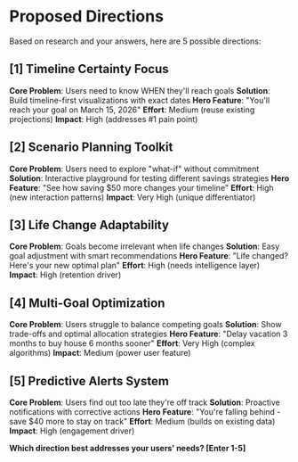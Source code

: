# Proposed Directions

Based on research and your answers, here are 5 possible directions:

## [1] Timeline Certainty Focus
**Core Problem**: Users need to know WHEN they'll reach goals
**Solution**: Build timeline-first visualizations with exact dates
**Hero Feature**: "You'll reach your goal on March 15, 2026"
**Effort**: Medium (reuse existing projections)
**Impact**: High (addresses #1 pain point)

## [2] Scenario Planning Toolkit
**Core Problem**: Users need to explore "what-if" without commitment
**Solution**: Interactive playground for testing different savings strategies
**Hero Feature**: "See how saving $50 more changes your timeline"
**Effort**: High (new interaction patterns)
**Impact**: Very High (unique differentiator)

## [3] Life Change Adaptability
**Core Problem**: Goals become irrelevant when life changes
**Solution**: Easy goal adjustment with smart recommendations
**Hero Feature**: "Life changed? Here's your new optimal plan"
**Effort**: High (needs intelligence layer)
**Impact**: High (retention driver)

## [4] Multi-Goal Optimization
**Core Problem**: Users struggle to balance competing goals
**Solution**: Show trade-offs and optimal allocation strategies
**Hero Feature**: "Delay vacation 3 months to buy house 6 months sooner"
**Effort**: Very High (complex algorithms)
**Impact**: Medium (power user feature)

## [5] Predictive Alerts System
**Core Problem**: Users find out too late they're off track
**Solution**: Proactive notifications with corrective actions
**Hero Feature**: "You're falling behind - save $40 more to stay on track"
**Effort**: Medium (builds on existing data)
**Impact**: High (engagement driver)

**Which direction best addresses your users' needs? [Enter 1-5]**